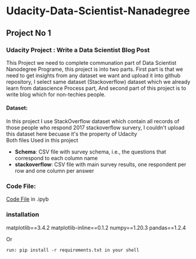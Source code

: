 # Udacity-Data-Scientist-Nanadegree
## Project No 1
### Udacity Project : Write a Data Scientist Blog Post
This Project we need to complete communation part of Data Scientist Nanodegree Programe, this project is into two parts. First part is that we need to get insights from any dataset we want and upload it into github repository, I select same dataset (Stackoverflow) dataset which we already learn from datascience Process part, And second part of this project is to write blog which for non-techies people.
#### Dataset:
In this project I use StackOverflow dataset which contain all records of those people who respond 2017 stackoverflow survery, I couldn't upload this dataset here becuase it's the property of Udacity <br>
Both files Used in this project
* **Schema**: CSV file with survey schema, i.e., the questions that correspond to each column name
* **stackoverflow**: CSV file with main survey results, one respondent per row and one column per answer
### Code File:
[Code File](https://github.com/AbbasMustafa/Udacity-Data-Scientist-Nanadegree/blob/main/Stackoverflow%20data.ipynb) in .ipyb
### installation
matplotlib==3.4.2
matplotlib-inline==0.1.2
numpy==1.20.3
pandas==1.2.4

Or
```
run: pip install -r requirements.txt in your shell
```

